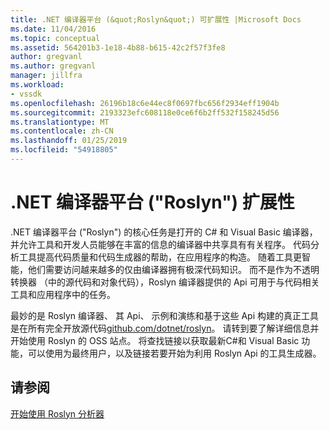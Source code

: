 ```yaml
---
title: .NET 编译器平台 (&quot;Roslyn&quot;) 可扩展性 |Microsoft Docs
ms.date: 11/04/2016
ms.topic: conceptual
ms.assetid: 564201b3-1e18-4b88-b615-42c2f57f3fe8
author: gregvanl
ms.author: gregvanl
manager: jillfra
ms.workload:
- vssdk
ms.openlocfilehash: 26196b18c6e44ec8f0697fbc656f2934eff1904b
ms.sourcegitcommit: 2193323efc608118e0ce6f6b2ff532f158245d56
ms.translationtype: MT
ms.contentlocale: zh-CN
ms.lasthandoff: 01/25/2019
ms.locfileid: "54918805"
---
```

# <a name="net-compiler-platform-quotroslynquot-extensibility"></a>.NET 编译器平台 (&quot;Roslyn&quot;) 扩展性
.NET 编译器平台 ("Roslyn") 的核心任务是打开的 C# 和 Visual Basic 编译器，并允许工具和开发人员能够在丰富的信息的编译器中共享具有有关程序。 代码分析工具提高代码质量和代码生成器的帮助，在应用程序的构造。 随着工具更智能，他们需要访问越来越多的仅由编译器拥有极深代码知识。 而不是作为不透明转换器 （中的源代码和对象代码），Roslyn 编译器提供的 Api 可用于与代码相关工具和应用程序中的任务。

 最妙的是 Roslyn 编译器、 其 Api、 示例和演练和基于这些 Api 构建的真正工具是在所有完全开放源代码[github.com/dotnet/roslyn](https://github.com/dotnet/Roslyn)。 请转到要了解详细信息并开始使用 Roslyn 的 OSS 站点。 将查找链接以获取最新C#和 Visual Basic 功能，可以使用为最终用户，以及链接若要开始为利用 Roslyn Api 的工具生成器。

## <a name="see-also"></a>请参阅
 [开始使用 Roslyn 分析器](../extensibility/getting-started-with-roslyn-analyzers.md)